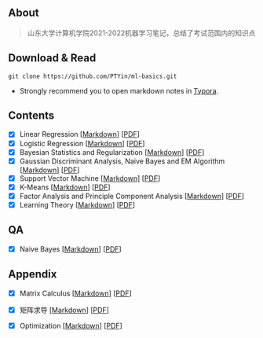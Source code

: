 ## About

> 山东大学计算机学院2021-2022机器学习笔记，总结了考试范围内的知识点

## Download & Read

```shell
git clone https://github.com/PTYin/ml-basics.git
```
- Strongly recommend you to open markdown notes in [Typora](https://typora.io/).

## Contents
- [x] Linear Regression [[Markdown](src/Regression.md)] [[PDF](pdf/Regression.pdf)]
- [x] Logistic Regression [[Markdown](src/Logistic.md)] [[PDF](pdf/Logistic.pdf)]
- [x] Bayesian Statistics and Regularization [[Markdown](src/Regularization.md)] [[PDF](pdf/Regularization.pdf)]
- [x] Gaussian Discriminant Analysis, Naive Bayes and EM Algorithm [[Markdown](src/NaiveBayes.md)] [[PDF](pdf/NaiveBayes.pdf)]
- [x] Support Vector Machine [[Markdown](src/SVM.md)] [[PDF](pdf/SVM.pdf)]
- [x] K-Means [[Markdown](src/KMeans.md)] [[PDF](pdf/KMeans.pdf)]
- [x] Factor Analysis and Principle Component Analysis [[Markdown](src/PCA.md)] [[PDF](pdf/PCA.pdf)]
- [x] Learning Theory [[Markdown](src/LearningTheory.md)] [[PDF](pdf/LearningTheory.pdf)]

## QA

- [x] Naive Bayes [[Markdown](src/questions/NaiveBayes.md)] [[PDF](pdf/questions/NaiveBayes.pdf)]

## Appendix

- [x] Matrix Calculus [[Markdown](src/appendix/MatrixCalculus.md)] [[PDF](pdf/appendix/MatrixCalculus.pdf)]
- [x] 矩阵求导 [[Markdown](src/appendix/矩阵求导.md)] [[PDF](pdf/appendix/矩阵求导.pdf)]
- [x] Optimization [[Markdown](src/appendix/Optimization.md)] [[PDF](pdf/appendix/Optimization.pdf)]

